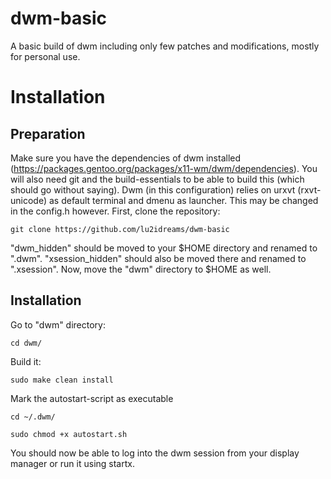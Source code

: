 # dwm-basic
A basic build of dwm including only few patches and modifications, mostly for personal use.

# Installation

## Preparation

Make sure you have the dependencies of dwm installed (https://packages.gentoo.org/packages/x11-wm/dwm/dependencies). You will also need git and the build-essentials to be able to build this (which should go without saying). Dwm (in this configuration) relies on urxvt (rxvt-unicode) as default terminal and dmenu as launcher. This may be changed in the config.h however. First, clone the repository: 

```git clone https://github.com/lu2idreams/dwm-basic```

"dwm_hidden" should be moved to your $HOME directory and renamed to ".dwm". "xsession_hidden" should also be moved there and renamed to ".xsession". Now, move the "dwm" directory to $HOME as well.

## Installation

Go to "dwm" directory:

```cd dwm/```

Build it:

```sudo make clean install```

Mark the autostart-script as executable 

```cd ~/.dwm/```

```sudo chmod +x autostart.sh```

You should now be able to log into the dwm session from your display manager or run it using startx. 
